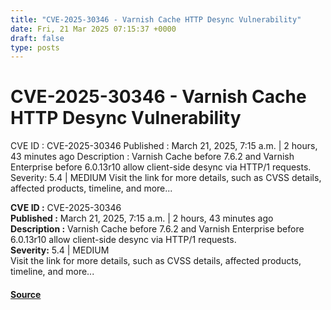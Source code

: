 ```yaml
---
title: "CVE-2025-30346 - Varnish Cache HTTP Desync Vulnerability"
date: Fri, 21 Mar 2025 07:15:37 +0000
draft: false
type: posts
---
```

# CVE-2025-30346 - Varnish Cache HTTP Desync Vulnerability





 CVE ID : CVE-2025-30346 Published : March 21, 2025, 7:15 a.m. | 2 hours, 43 minutes ago Description : Varnish Cache before 7.6.2 and Varnish Enterprise before 6.0.13r10 allow client-side desync via HTTP/1 requests. Severity: 5.4 | MEDIUM Visit the link for more details, such as CVSS details, affected products, timeline, and more... 

**CVE ID :** CVE-2025-30346  
**Published :** March 21, 2025, 7:15 a.m. | 2 hours, 43 minutes ago  
**Description :** Varnish Cache before 7.6.2 and Varnish Enterprise before 6.0.13r10 allow client-side desync via HTTP/1 requests.  
**Severity:** 5.4 | MEDIUM  
Visit the link for more details, such as CVSS details, affected products, timeline, and more...

#### [Source](https://cvefeed.io/vuln/detail/CVE-2025-30346)

